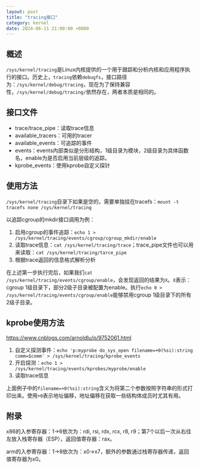 ```yaml
---
layout: post
title: "tracing接口"
category: kernel
date: 2024-06-11 21:00:00 +0800
---
```


## 概述

`/sys/kernel/tracing`是Linux内核提供的一个用于跟踪和分析内核和应用程序执行的接口。历史上，`tracing`依赖`debugfs`，接口路径为：`/sys/kernel/debug/tracing`，现在为了保持兼容性，`/sys/kernel/debug/tracing/`依然存在，两者本质是相同的。

## 接口文件

* trace/trace_pipe：读取trace信息
* available_tracers：可用的tracer
* available_events：可追踪的事件
* events：events内部类似是分形结构，1级目录为模块，2级目录为具体函数名，enable为是否启用当前层级的追踪。
* kprobe_events：使用kprobe自定义探针

## 使用方法

`/sys/kernel/tracing`目录下如果是空的，需要单独挂在tracefs：`mount -t tracefs none /sys/kernel/tracing`

以追踪cgroup的mkdir接口调用为例：

1. 启用cgroup的事件追踪：`echo 1 > /sys/kernel/tracing/events/cgroup/cgroup_mkdir/enable`
2. 读取trace信息：`cat /sys/kernel/tracing/trace`；trace_pipe文件也可以用来读取：`cat /sys/kernel/tracing/tarce_pipe`
3. 根据trace返回的信息格式解析分析

在上述第一步执行完后，如果我们`cat /sys/kernel/tracing/events/cgroup/enable`，会发现返回的结果为`X`。`X`表示：cgroup 1级目录下，部分2级子目录被配置为enable。执行`echo 0 > /sys/kernel/tracing/events/cgroup/enable`能够禁用cgroup 1级目录下的所有2级子目录。

## kprobe使用方法

<https://www.cnblogs.com/arnoldlu/p/9752061.html>

1. 自定义探测事件：`echo 'p:myprobe do_sys_open filename=+0(%si):string comm=$comm' > /sys/kernel/tracing/kprobe_events`
2. 开启探测：`echo 1 > /sys/kernel/tracing/events/kprobes/myprobe/enable`
3. 读取trace信息

上面例子中的`filename=+0(%si):string`含义为将第二个参数按照字符串的形式打印出来。使用`+0`表示地址偏移，地址偏移在获取一些结构体成员时尤其有用。

## 附录

x86的入参寄存器：1->6依次为：rdi, rsi, rdx, rcx, r8, r9；第7个以后一次从右往左放入栈寄存器（ESP），返回值寄存器：rax。

arm的入参寄存器：1->8依次为：x0->x7，额外的参数通过栈寄存器传递，返回值寄存器为x0。
